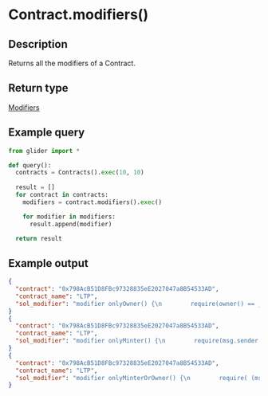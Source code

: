 # Contract.modifiers()

## Description

Returns all the modifiers of a Contract.

## Return type

[Modifiers](../modifiers/)

## Example query

```python
from glider import *

def query():
  contracts = Contracts().exec(10, 10)
  
  result = []
  for contract in contracts:
    modifiers = contract.modifiers().exec()

    for modifier in modifiers:
      result.append(modifier)

  return result
```

## Example output

```json
{
  "contract": "0x798AcB51D8FBc97328835eE2027047a8B54533AD",
  "contract_name": "LTP",
  "sol_modifier": "modifier onlyOwner() {\n        require(owner() == _msgSender(),\"Ownable: caller is not the owner\");\n        _;\n    }"
}
{
  "contract": "0x798AcB51D8FBc97328835eE2027047a8B54533AD",
  "contract_name": "LTP",
  "sol_modifier": "modifier onlyMinter() {\n        require(msg.sender == minter,'Sender is not the minter');\n        _;\n    }"
}
{
  "contract": "0x798AcB51D8FBc97328835eE2027047a8B54533AD",
  "contract_name": "LTP",
  "sol_modifier": "modifier onlyMinterOrOwner() {\n        require( (msg.sender == minter) || (msg.sender == owner()),'Sender is not the minter nor owner');\n        _;\n    }"
}
```
